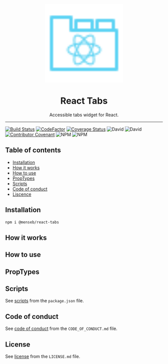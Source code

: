 <div align="center">
    <img
        alt="React Tabs"
        height="250"
        src="https://github.com/MenSeb/react-tabs/blob/master/demo/logo.svg"
        width="250"
    />
    <h1>
        React Tabs
    </h1>
    <p>
        Accessible tabs widget for React.
    </p>
</div>

<hr>



[![Build Status](https://github.com/MenSeb/react-tabs/workflows/build/badge.svg)](https://github.com/MenSeb/react-tabs/actions)
[![CodeFactor](https://www.codefactor.io/repository/github/menseb/react-tabs/badge?s=d3b4606115f45a496c1e67e48d9651fba4afdd04)](https://www.codefactor.io/repository/github/menseb/react-tabs)
[![Coverage Status](https://coveralls.io/repos/github/MenSeb/react-tabs/badge.svg?branch=master)](https://coveralls.io/github/MenSeb/react-tabs?branch=master)
![David](https://img.shields.io/david/MenSeb/react-tabs)
![David](https://img.shields.io/david/dev/MenSeb/react-tabs)
[![Contributor Covenant](https://img.shields.io/badge/Contributor%20Covenant-v2.0%20adopted-ff69b4.svg)](CODE_OF_CONDUCT.md)
![NPM](https://img.shields.io/npm/l/@menseb/react-tabs)
![NPM](https://img.shields.io/npm/v/@menseb/react-tabs)

## Table of contents

* [Installation](#installation)
* [How it works](#how-it-works)
* [How to use](#how-to-use)
* [PropTypes](#proptypes)
* [Scripts](#scripts)
* [Code of conduct](#code-of-conduct)
* [Liscence](#liscence)

## Installation

```bash
npm i @menseb/react-tabs
```

## How it works

## How to use

## PropTypes

## Scripts

See [scripts](/package.json/) from the ```package.json``` file.

## Code of conduct

See [code of conduct](/CODE_OF_CONDUCT.md/) from the ```CODE_OF_CONDUCT.md``` file.

## License

See [license](/LICENSE.md/) from the ```LICENSE.md``` file.